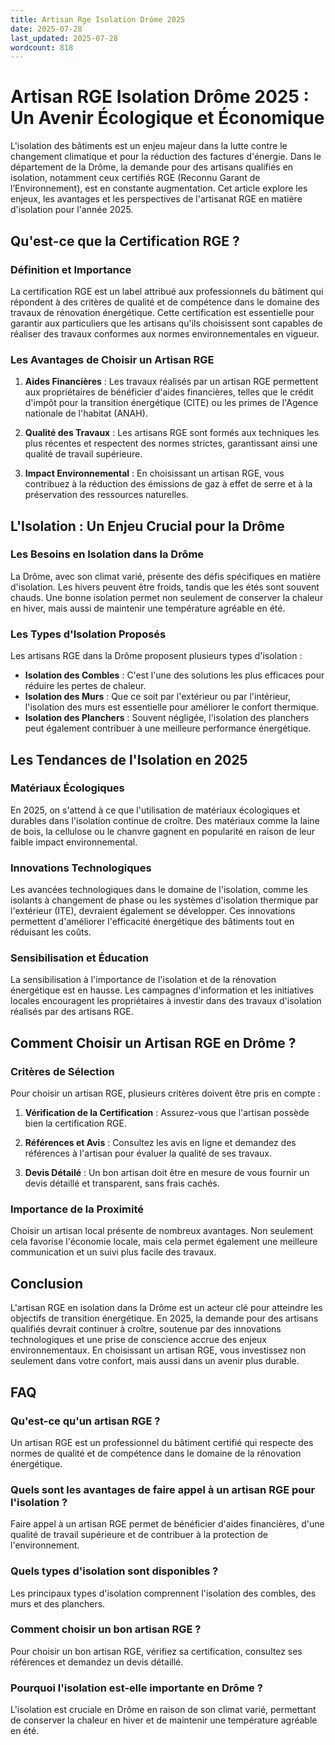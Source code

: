 ```yaml
---
title: Artisan Rge Isolation Drôme 2025
date: 2025-07-28
last_updated: 2025-07-28
wordcount: 818
---
```


# Artisan RGE Isolation Drôme 2025 : Un Avenir Écologique et Économique

L'isolation des bâtiments est un enjeu majeur dans la lutte contre le changement climatique et pour la réduction des factures d'énergie. Dans le département de la Drôme, la demande pour des artisans qualifiés en isolation, notamment ceux certifiés RGE (Reconnu Garant de l’Environnement), est en constante augmentation. Cet article explore les enjeux, les avantages et les perspectives de l'artisanat RGE en matière d'isolation pour l'année 2025.

## Qu'est-ce que la Certification RGE ?

### Définition et Importance

La certification RGE est un label attribué aux professionnels du bâtiment qui répondent à des critères de qualité et de compétence dans le domaine des travaux de rénovation énergétique. Cette certification est essentielle pour garantir aux particuliers que les artisans qu'ils choisissent sont capables de réaliser des travaux conformes aux normes environnementales en vigueur.

### Les Avantages de Choisir un Artisan RGE

1. **Aides Financières** : Les travaux réalisés par un artisan RGE permettent aux propriétaires de bénéficier d'aides financières, telles que le crédit d'impôt pour la transition énergétique (CITE) ou les primes de l'Agence nationale de l'habitat (ANAH).
   
2. **Qualité des Travaux** : Les artisans RGE sont formés aux techniques les plus récentes et respectent des normes strictes, garantissant ainsi une qualité de travail supérieure.

3. **Impact Environnemental** : En choisissant un artisan RGE, vous contribuez à la réduction des émissions de gaz à effet de serre et à la préservation des ressources naturelles.

## L'Isolation : Un Enjeu Crucial pour la Drôme

### Les Besoins en Isolation dans la Drôme

La Drôme, avec son climat varié, présente des défis spécifiques en matière d'isolation. Les hivers peuvent être froids, tandis que les étés sont souvent chauds. Une bonne isolation permet non seulement de conserver la chaleur en hiver, mais aussi de maintenir une température agréable en été. 

### Les Types d'Isolation Proposés

Les artisans RGE dans la Drôme proposent plusieurs types d'isolation :

- **Isolation des Combles** : C'est l'une des solutions les plus efficaces pour réduire les pertes de chaleur.
- **Isolation des Murs** : Que ce soit par l'extérieur ou par l'intérieur, l'isolation des murs est essentielle pour améliorer le confort thermique.
- **Isolation des Planchers** : Souvent négligée, l'isolation des planchers peut également contribuer à une meilleure performance énergétique.

## Les Tendances de l'Isolation en 2025

### Matériaux Écologiques

En 2025, on s'attend à ce que l'utilisation de matériaux écologiques et durables dans l'isolation continue de croître. Des matériaux comme la laine de bois, la cellulose ou le chanvre gagnent en popularité en raison de leur faible impact environnemental.

### Innovations Technologiques

Les avancées technologiques dans le domaine de l'isolation, comme les isolants à changement de phase ou les systèmes d'isolation thermique par l'extérieur (ITE), devraient également se développer. Ces innovations permettent d'améliorer l'efficacité énergétique des bâtiments tout en réduisant les coûts.

### Sensibilisation et Éducation

La sensibilisation à l'importance de l'isolation et de la rénovation énergétique est en hausse. Les campagnes d'information et les initiatives locales encouragent les propriétaires à investir dans des travaux d'isolation réalisés par des artisans RGE.

## Comment Choisir un Artisan RGE en Drôme ?

### Critères de Sélection

Pour choisir un artisan RGE, plusieurs critères doivent être pris en compte :

1. **Vérification de la Certification** : Assurez-vous que l'artisan possède bien la certification RGE.
   
2. **Références et Avis** : Consultez les avis en ligne et demandez des références à l'artisan pour évaluer la qualité de ses travaux.

3. **Devis Détailé** : Un bon artisan doit être en mesure de vous fournir un devis détaillé et transparent, sans frais cachés.

### Importance de la Proximité

Choisir un artisan local présente de nombreux avantages. Non seulement cela favorise l'économie locale, mais cela permet également une meilleure communication et un suivi plus facile des travaux.

## Conclusion

L'artisan RGE en isolation dans la Drôme est un acteur clé pour atteindre les objectifs de transition énergétique. En 2025, la demande pour des artisans qualifiés devrait continuer à croître, soutenue par des innovations technologiques et une prise de conscience accrue des enjeux environnementaux. En choisissant un artisan RGE, vous investissez non seulement dans votre confort, mais aussi dans un avenir plus durable.

## FAQ

### Qu'est-ce qu'un artisan RGE ?

Un artisan RGE est un professionnel du bâtiment certifié qui respecte des normes de qualité et de compétence dans le domaine de la rénovation énergétique.

### Quels sont les avantages de faire appel à un artisan RGE pour l'isolation ?

Faire appel à un artisan RGE permet de bénéficier d'aides financières, d'une qualité de travail supérieure et de contribuer à la protection de l'environnement.

### Quels types d'isolation sont disponibles ?

Les principaux types d'isolation comprennent l'isolation des combles, des murs et des planchers.

### Comment choisir un bon artisan RGE ?

Pour choisir un bon artisan RGE, vérifiez sa certification, consultez ses références et demandez un devis détaillé.

### Pourquoi l'isolation est-elle importante en Drôme ?

L'isolation est cruciale en Drôme en raison de son climat varié, permettant de conserver la chaleur en hiver et de maintenir une température agréable en été.